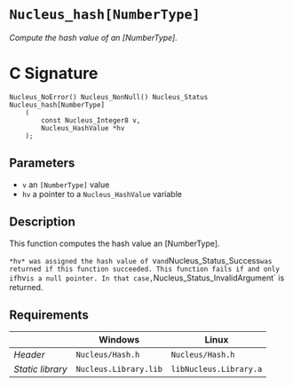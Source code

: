 # `Nucleus_hash[NumberType]`
*Compute the hash value of an [NumberType].*

# C Signature
```
Nucleus_NoError() Nucleus_NonNull() Nucleus_Status
Nucleus_hash[NumberType]
    (
        const Nucleus_Integer8 v,
        Nucleus_HashValue *hv
    );
```

## Parameters
- `v` an `[NumberType]` value
- `hv` a pointer to a `Nucleus_HashValue` variable

## Description
This function computes the hash value an [NumberType].

`*hv* was assigned the hash value of `v` and `Nucleus_Status_Success` was returned if this function succeeded.
This function fails if and only if `hv` is a null pointer.
In that case, `Nucleus_Status_InvalidArgument` is returned.

## Requirements

|                      | Windows                                         | Linux                                           |
|----------------------|-------------------------------------------------|-------------------------------------------------|
| *Header*             | `Nucleus/Hash.h`                                | `Nucleus/Hash.h`                                |
| *Static library*     | `Nucleus.Library.lib`                           | `libNucleus.Library.a`                          |